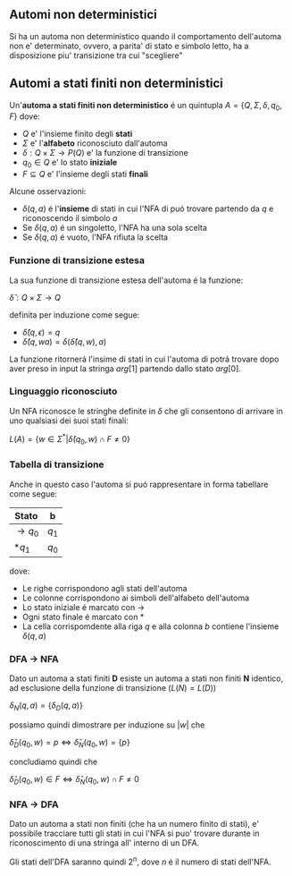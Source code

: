 ## Automi non deterministici
Si ha un automa non deterministico quando il comportamento dell'automa non e' determinato, ovvero, a parita' di stato e simbolo letto, ha a disposizione piu' transizione tra cui "scegliere"

## Automi a stati finiti non deterministici

Un'**automa a stati finiti non deterministico** é un quintupla $A=\{Q,\Sigma,\delta,q_{0},F\}$ dove:
- $Q$ e' l'insieme finito degli **stati**
- $\Sigma$ e' l'**alfabeto** riconosciuto dall'automa
- $\delta:Q\times \Sigma \to P(Q)$ e' la funzione di transizione
- $q_{0}\in Q$ e' lo stato **iniziale**
- $F\subseteq Q$ e' l'insieme degli stati **finali**

Alcune osservazioni:
- $\delta(q,a)$ é l'**insieme** di stati in cui l'NFA di puó trovare partendo da $q$ e riconoscendo il simbolo $a$
- Se $\delta(q,a)$ é un singoletto, l'NFA ha una sola scelta
- Se $\delta(q,a)$ é vuoto, l'NFA rifiuta la scelta

### Funzione di transizione estesa

La sua funzione di  transizione estesa dell'automa é la funzione:

$\hat{\delta}:Q\times \Sigma \to Q$

definita per induzione come segue:
- $\hat{\delta}(q,\epsilon)=q$
- $\hat{\delta}(q,wa)=\delta(\hat{\delta}(q,w),a)$

La funzione ritornerá l'insime di stati in cui l'automa di potrá trovare dopo aver preso in input la stringa $arg[1]$ partendo dallo stato $arg[0]$.

### Linguaggio riconosciuto 

Un NFA riconosce le stringhe definite in $\delta$ che gli consentono di arrivare in uno qualsiasi dei suoi stati finali:

$L(A)=\{w\in \Sigma^* | \hat{\delta}(q_0,w)\cap F\ne 0\}$

### Tabella di transizione

Anche in questo caso l'automa si puó rappresentare in forma tabellare come segue:

Stato|b
--|--
$\to q_0$|$q_1$
$*q_1$|$q_0$

dove:
- Le righe corrispondono agli stati dell'automa
- Le colonne corrispondono ai simboli dell'alfabeto dell'automa
- Lo stato iniziale é marcato con $\to$
- Ogni stato finale é marcato con *
- La cella corrispomdente alla riga $q$ e alla colonna $b$ contiene l'insieme $\delta(q,a)$

### DFA -> NFA
Dato un automa a stati finiti **D** esiste un automa a stati non finiti **N** identico, ad esclusione della funzione di transizione ($L(N)=L(D)$)

$\delta_N(q,a)=\{\delta_D(q,a)\}$

possiamo quindi dimostrare per induzione su |$w$| che 

$\hat{\delta}_D(q_0,w)=p \Leftrightarrow \hat{\delta}_N(q_0,w)=\{p\}$
 
 concludiamo quindi che 
 
$\hat{\delta}_D(q_0,w)\in F \Leftrightarrow \hat{\delta}_N(q_0,w)\cap F\ne 0$

### NFA -> DFA
Dato un automa a stati non finiti (che ha un numero finito di stati), e' possibile tracciare tutti gli stati in cui l'NFA si puo' trovare durante in riconoscimento di una stringa all' interno di un DFA.

Gli stati dell'DFA saranno quindi $2^n$, dove $n$ é il numero di stati dell'NFA.